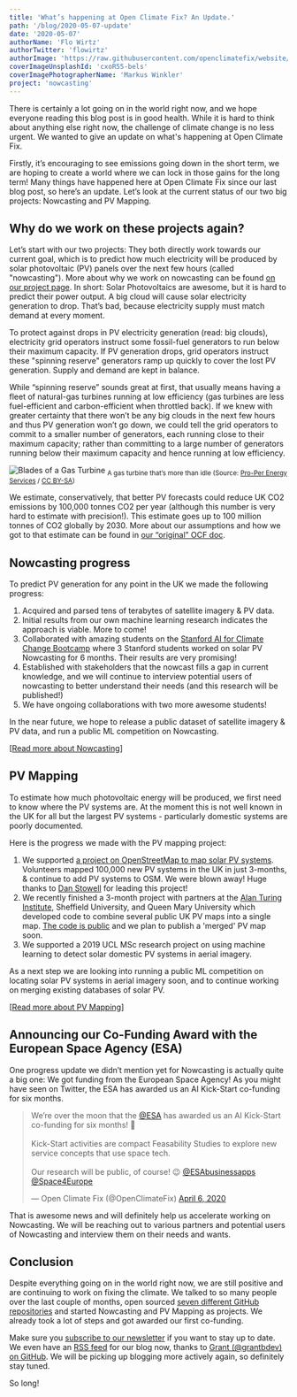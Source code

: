 ```yaml
---
title: 'What’s happening at Open Climate Fix? An Update.'
path: '/blog/2020-05-07-update'
date: '2020-05-07'
authorName: 'Flo Wirtz'
authorTwitter: 'flowirtz'
authorImage: 'https://raw.githubusercontent.com/openclimatefix/website/master/src/images/people/flo.jpg'
coverImageUnsplashId: 'cxoR55-bels'
coverImagePhotographerName: 'Markus Winkler'
project: 'nowcasting'
---
```


There is certainly a lot going on in the world right now, and we hope everyone reading this blog post is in good health. While it is hard to think about anything else right now, the challenge of climate change is no less urgent. We wanted to give an update on what's happening at Open Climate Fix.

Firstly, it’s encouraging to see emissions going down in the short term, we are hoping to create a world where we can lock in those gains for the long term! Many things have happened here at Open Climate Fix since our last blog post, so here’s an update. Let’s look at the current status of our two big projects: Nowcasting and PV Mapping.

## Why do we work on these projects again?
Let’s start with our two projects: They both directly work towards our current goal, which is to predict how much electricity will be produced by solar photovoltaic (PV) panels over the next few hours (called "nowcasting"). More about why we work on nowcasting can be found [on our project page](https://openclimatefix.org/projects/nowcasting). In short: Solar Photovoltaics are awesome, but it is hard to predict their power output. A big cloud will cause solar electricity generation to drop. That’s bad, because electricity supply must match demand at every moment.

To protect against drops in PV electricity generation (read: big clouds), electricity grid operators instruct some fossil-fuel generators to run below their maximum capacity. If PV generation drops, grid operators instruct these "spinning reserve" generators ramp up quickly to cover the lost PV generation. Supply and demand are kept in balance.

While “spinning reserve” sounds great at first, that usually means having a fleet of natural-gas turbines running at low efficiency (gas turbines are less fuel-efficient and carbon-efficient when throttled back). If we knew with greater certainty that there won’t be any big clouds in the next few hours and thus PV generation won’t go down, we could tell the grid operators to commit to a smaller number of generators, each running close to their maximum capacity; rather than committing to a large number of generators running below their maximum capacity and hence running at low efficiency.

![Blades of a Gas Turbine](https://upload.wikimedia.org/wikipedia/commons/e/ec/Gas_Turbine_Blade.jpg)
<sub>A gas turbine that’s more than idle (Source: [Pro-Per Energy Services](https://commons.wikimedia.org/wiki/File:Gas_Turbine_Blade.jpg) / [CC BY-SA](https://creativecommons.org/licenses/by-sa/4.0))</sub>


We estimate, conservatively, that better PV forecasts could reduce UK CO2 emissions by 100,000 tonnes CO2 per year (although this number is very hard to estimate with precision!). This estimate goes up to 100 million tonnes of CO2 globally by 2030. More about our assumptions and how we got to that estimate can be found in [our “original” OCF doc](https://docs.google.com/document/d/1sfBJ48_hxSEH-XFrwmH0leS4rSsrBKgwzfoeoqGRPfg/edit#heading=h.m4udy6vx0t7k).

## Nowcasting progress
To predict PV generation for any point in the UK we made the following progress:

1. Acquired and parsed tens of terabytes of satellite imagery & PV data. 
2. Initial results from our own machine learning research indicates the approach is viable. More to come!
3. Collaborated with amazing students on the [Stanford AI for Climate Change Bootcamp](https://stanfordmlgroup.github.io/programs/aicc-bootcamp/) where 3 Stanford students worked on solar PV Nowcasting for 6 months. Their results are very promising!
4. Established with stakeholders that the nowcast fills a gap in current knowledge, and we will continue to interview potential users of nowcasting to better understand their needs (and this research will be published!)
5. We have ongoing collaborations with two more awesome students!

In the near future, we hope to release a public dataset of satellite imagery & PV data, and run a public ML competition on Nowcasting.

[[Read more about Nowcasting](https://openclimatefix.org/projects/nowcasting)]

## PV Mapping
To estimate how much photovoltaic energy will be produced, we first need to know where the PV systems are. At the moment this is not well known in the UK for all but the largest PV systems - particularly domestic systems are poorly documented.

Here is the progress we made with the PV mapping project:
1. We supported [a project on OpenStreetMap to map solar PV systems](https://wiki.openstreetmap.org/wiki/UK_2019_Q3_Project:_Solar_Power). Volunteers mapped 100,000 new PV systems in the UK in just 3-months, & continue to add PV systems to OSM. We were blown away! Huge thanks to [Dan Stowell](http://www.mcld.co.uk/) for leading this project!
2. We recently finished a 3-month project with partners at the [Alan Turing Institute](https://www.turing.ac.uk/), Sheffield University, and Queen Mary University which developed code to combine several public UK PV maps into a single map. [The code is public](https://github.com/alan-turing-institute/solar-panel-detection) and we plan to publish a 'merged' PV map soon.
3. We supported a 2019 UCL MSc research project on using machine learning to detect solar domestic PV systems in aerial imagery.

As a next step we are looking into running a public ML competition on locating solar PV systems in aerial imagery soon, and to continue working on merging existing databases of solar PV.

[[Read more about PV Mapping](https://openclimatefix.org/blog/2019-07-09-solar-pv-mapping)]

## Announcing our Co-Funding Award with the European Space Agency (ESA)
One progress update we didn’t mention yet for Nowcasting is actually quite a big one: We got funding from the European Space Agency! As you might have seen on Twitter, the ESA has awarded us an AI Kick-Start co-funding for six months.

<blockquote class="twitter-tweet"><p lang="en" dir="ltr">We’re over the moon that the <a href="https://twitter.com/esa?ref_src=twsrc%5Etfw">@ESA</a> has awarded us an AI Kick-Start co-funding for six months! 🚀<br><br>Kick-Start activities are compact Feasability Studies to explore new service concepts that use space tech.<br><br>Our research will be public, of course! 😉 <a href="https://twitter.com/ESAbusinessapps?ref_src=twsrc%5Etfw">@ESAbusinessapps</a> <a href="https://twitter.com/Space4Europe?ref_src=twsrc%5Etfw">@Space4Europe</a></p>&mdash; Open Climate Fix (@OpenClimateFix) <a href="https://twitter.com/OpenClimateFix/status/1247162475738529797?ref_src=twsrc%5Etfw">April 6, 2020</a></blockquote> <script async src="https://platform.twitter.com/widgets.js" charset="utf-8"></script> 

That is awesome news and will definitely help us accelerate working on Nowcasting. We will be reaching out to various partners and potential users of Nowcasting and interview them on their needs and wants.

## Conclusion
Despite everything going on in the world right now, we are still positive and are continuing to work on fixing the climate. We talked to so many people over the last couple of months, open sourced [seven different GitHub repositories](https://github.com/openclimatefix) and started Nowcasting and PV Mapping as projects. We already took a lot of steps and got awarded our first co-funding.

Make sure you [subscribe to our newsletter](https://openclimatefix.us20.list-manage.com/subscribe?u=ceb017fe32f0a4620227fda8a&id=d56fc32a31) if you want to stay up to date. We even have an [RSS feed](https://openclimatefix.org/rss.xml) for our blog now, thanks to [Grant (@grantbdev) on GitHub](https://github.com/openclimatefix/website/pull/46). We will be picking up blogging more actively again, so definitely stay tuned.

So long!
